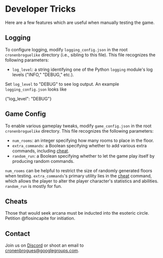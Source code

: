 # Developer Tricks

Here are a few features which are useful when manually testing the game.

## Logging

To configure logging, modify `logging_config.json` in the root `cronenbroguelike` directory (i.e., sibling to this file). This file recognizes the following parameters:

- `log_level`: a string identifying one of the Python `logging` module's log levels ("INFO," "DEBUG," etc.).

Set `log_level` to "DEBUG" to see log output. An example `logging_config.json` looks like

{"log\_level": "DEBUG"}

## Game Config

To enable various gameplay tweaks, modify `game_config.json` in the root `cronenbroguelike` directory. This file recognizes the following parameters:

- `num_rooms`: an integer specifying how many rooms to place in the floor.
- `extra_commands`: a Boolean specifying whether to add various extra commands, including [cheat](#cheats).
- `random_run`: a Boolean specifying whether to let the game play itself by producing random commands.

`num_rooms` can be helpful to restrict the size of randomly generated floors when testing. `extra_commands`'s primary utility lies in the [cheat](#cheats) command, which allows the player to alter the player character's statistics and abilities. `random_run` is mostly for fun.

## Cheats

Those that would seek arcana must be inducted into the esoteric circle. Petition @flosincapite for initiation.

## Contact

Join us on [Discord](https://discord.gg/fTsr5EfeQf) or shoot an email to cronenbrogues@googlegroups.com.
